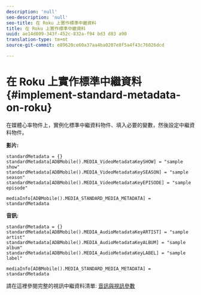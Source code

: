 ```yaml
---
description: 'null'
seo-description: 'null'
seo-title: 在 Roku 上實作標準中繼資料
title: 在 Roku 上實作標準中繼資料
uuid: ae14d809-343f-452c-832a-f94 bd3 d83 a90
translation-type: tm+mt
source-git-commit: e89620ce60a37aa4ba0207e8f5a4f43c76026dcd

---
```



# 在 Roku 上實作標準中繼資料{#implement-standard-metadata-on-roku}

在媒體心率物件上，實例化標準中繼資料物件、填入必要的變數，然後設定中繼資料物件。

**影片:**

```
standardMetadata = {} 
standardMetadata[ADBMobile().MEDIA_VideoMetadataKeySHOW] = "sample show" 
standardMetadata[ADBMobile().MEDIA_VideoMetadataKeySEASON] = "sample season" 
standardMetadata[ADBMobile().MEDIA_VideoMetadataKeyEPISODE] = "sample episode" 

mediaInfo[ADBMobile().MEDIA_STANDARD_MEDIA_METADATA] = standardMetadata 
```

**音訊:**

```
standardMetadata = {} 
standardMetadata[ADBMobile().MEDIA_AudioMetadataKeyARTIST] = "sample artist" 
standardMetadata[ADBMobile().MEDIA_AudioMetadataKeyALBUM] = "sample album" 
standardMetadata[ADBMobile().MEDIA_AudioMetadataKeyLABEL] = "sample label"

mediaInfo[ADBMobile().MEDIA_STANDARD_MEDIA_METADATA] = standardMetadata 
```

請在這裡參閱完整的視訊中繼資料清單: [音訊與視訊參數](/help/metrics-and-metadata/audio-video-parameters.md)

